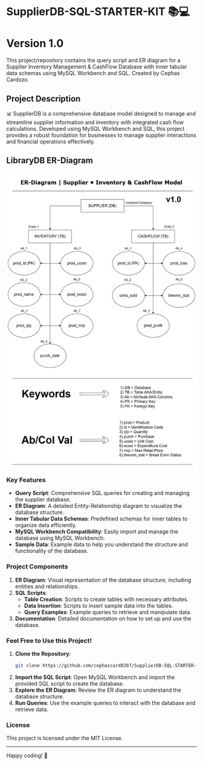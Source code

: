 # SupplierDB-SQL-STARTER-KIT 📚💻
# Version 1.0
This project/repository contains the query script and ER diagram for a Supplier Inventory Management & CashFlow Database with inner tabular data schemas using MySQL Workbench and SQL. Created by Cephas Cardozo.

## Project Description

📊 SupplierDB is a comprehensive database model designed to manage and streamline supplier information and inventory with integrated cash flow calculations. Developed using MySQL Workbench and SQL, this project provides a robust foundation for businesses to manage supplier interactions and financial operations effectively.

## LibraryDB ER-Diagram
<img src="https://github.com/cephascard0207/SupplierDB-SQL-STARTER-KIT/blob/main/supplierdb_ER.jpg?raw=true"/>

### Key Features

- **Query Script**: Comprehensive SQL queries for creating and managing the supplier database.
- **ER Diagram**: A detailed Entity-Relationship diagram to visualize the database structure.
- **Inner Tabular Data Schemas**: Predefined schemas for inner tables to organize data efficiently.
- **MySQL Workbench Compatibility**: Easily import and manage the database using MySQL Workbench.
- **Sample Data**: Example data to help you understand the structure and functionality of the database.

### Project Components

1. **ER Diagram**: Visual representation of the database structure, including entities and relationships.
2. **SQL Scripts**: 
   - **Table Creation**: Scripts to create tables with necessary attributes.
   - **Data Insertion**: Scripts to insert sample data into the tables.
   - **Query Examples**: Example queries to retrieve and manipulate data.
3. **Documentation**: Detailed documentation on how to set up and use the database.

### Feel Free to Use this Project!

1. **Clone the Repository**:
   ```bash
   git clone https://github.com/cephascard0207/SupplierDB-SQL-STARTER-KIT.git
   ```
2. **Import the SQL Script**: Open MySQL Workbench and import the provided SQL script to create the database.
3. **Explore the ER Diagram**: Review the ER diagram to understand the database structure.
4. **Run Queries**: Use the example queries to interact with the database and retrieve data.


### License

This project is licensed under the MIT License.

---

Happy coding! 🚀
